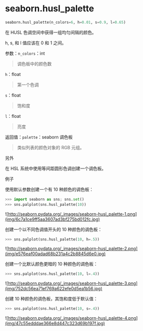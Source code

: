 # seaborn.husl_palette

```py
seaborn.husl_palette(n_colors=6, h=0.01, s=0.9, l=0.65)
```

在 HUSL 色调空间中获得一组均匀间隔的颜色。

h, s, 和 l 值应该在 0 和 1 之间。

参数：`n_colors`：int

> 调色板中的颜色数

`h`：float

> 第一个色调

`s`：float

> 饱和度

`l`：float

> 亮度


返回值：`palette`：seaborn 调色板

> 类似列表的颜色对象的 RGB 元组。



另外

在 HSL 系统中使用等间距圆形色调创建一个调色板。

例子

使用默认参数创建一个有 10 种颜色的调色板：

```py
>>> import seaborn as sns; sns.set()
>>> sns.palplot(sns.husl_palette(10))

```

![http://seaborn.pydata.org/_images/seaborn-husl_palette-1.png](img/6c7a1ce9ff5aa3607ad3bf275bd012fc.jpg)

创建一个以不同色调值开头的 10 种颜色的调色板：

```py
>>> sns.palplot(sns.husl_palette(10, h=.5))

```

![http://seaborn.pydata.org/_images/seaborn-husl_palette-2.png](img/e576eaf00adad68b231a4c2b8845d6e0.jpg)

创建一个比默认颜色更暗的 10 种颜色的调色板：

```py
>>> sns.palplot(sns.husl_palette(10, l=.4))

```

![http://seaborn.pydata.org/_images/seaborn-husl_palette-3.png](img/752dc56ea71ef769a622efe0d5ea1b56.jpg)

创建 10 种颜色的调色板，其饱和度低于默认值：

```py
>>> sns.palplot(sns.husl_palette(10, s=.4))

```

![http://seaborn.pydata.org/_images/seaborn-husl_palette-4.png](img/47c55edddae366e8d447c323d69b197f.jpg)
